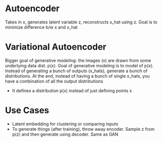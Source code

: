 # Autoencoder
Takes in x, generates latent variable z, reconstructs x_hat using z. Goal is to minimize difference b/w x and x_hat

# Variational Autoencoder
Bigger goal of generative modeling: the images (x) are drawn from some underlying data dist. p(x). Goal of generative modeling is to model of p(x). Instead of generating a bunch of outputs (x_hats), generate a bunch of distributions. At the end, instead of having a bunch of single x_hats, you have a combination of all the output distributions
- It defines a distribution p(x) instead of just defining points x


# Use Cases
- Latent embedding for clustering or comparing inputs
- To generate things (after training), throw away encoder. Sample z from p(z) and then generate using decoder. Same as GAN